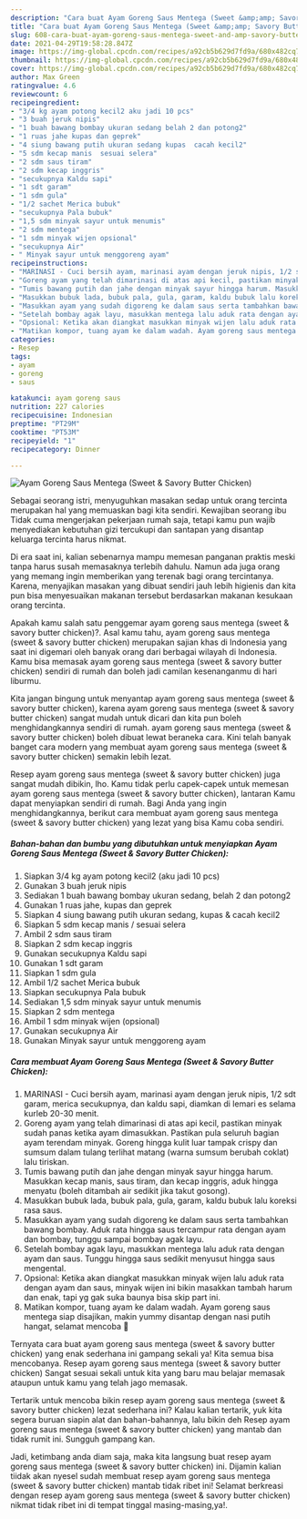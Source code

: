```yaml
---
description: "Cara buat Ayam Goreng Saus Mentega (Sweet &amp;amp; Savory Butter Chicken) yang enak Untuk Jualan"
title: "Cara buat Ayam Goreng Saus Mentega (Sweet &amp;amp; Savory Butter Chicken) yang enak Untuk Jualan"
slug: 608-cara-buat-ayam-goreng-saus-mentega-sweet-and-amp-savory-butter-chicken-yang-enak-untuk-jualan
date: 2021-04-29T19:58:28.847Z
image: https://img-global.cpcdn.com/recipes/a92cb5b629d7fd9a/680x482cq70/ayam-goreng-saus-mentega-sweet-savory-butter-chicken-foto-resep-utama.jpg
thumbnail: https://img-global.cpcdn.com/recipes/a92cb5b629d7fd9a/680x482cq70/ayam-goreng-saus-mentega-sweet-savory-butter-chicken-foto-resep-utama.jpg
cover: https://img-global.cpcdn.com/recipes/a92cb5b629d7fd9a/680x482cq70/ayam-goreng-saus-mentega-sweet-savory-butter-chicken-foto-resep-utama.jpg
author: Max Green
ratingvalue: 4.6
reviewcount: 6
recipeingredient:
- "3/4 kg ayam potong kecil2 aku jadi 10 pcs"
- "3 buah jeruk nipis"
- "1 buah bawang bombay ukuran sedang belah 2 dan potong2"
- "1 ruas jahe kupas dan geprek"
- "4 siung bawang putih ukuran sedang kupas  cacah kecil2"
- "5 sdm kecap manis  sesuai selera"
- "2 sdm saus tiram"
- "2 sdm kecap inggris"
- "secukupnya Kaldu sapi"
- "1 sdt garam"
- "1 sdm gula"
- "1/2 sachet Merica bubuk"
- "secukupnya Pala bubuk"
- "1,5 sdm minyak sayur untuk menumis"
- "2 sdm mentega"
- "1 sdm minyak wijen opsional"
- "secukupnya Air"
- " Minyak sayur untuk menggoreng ayam"
recipeinstructions:
- "MARINASI - Cuci bersih ayam, marinasi ayam dengan jeruk nipis, 1/2 sdt garam, merica secukupnya, dan kaldu sapi, diamkan di lemari es selama kurleb 20-30 menit."
- "Goreng ayam yang telah dimarinasi di atas api kecil, pastikan minyak sudah panas ketika ayam dimasukkan. Pastikan pula seluruh bagian ayam terendam minyak. Goreng hingga kulit luar tampak crispy dan sumsum dalam tulang terlihat matang (warna sumsum berubah coklat) lalu tiriskan."
- "Tumis bawang putih dan jahe dengan minyak sayur hingga harum. Masukkan kecap manis, saus tiram, dan kecap inggris, aduk hingga menyatu (boleh ditambah air sedikit jika takut gosong)."
- "Masukkan bubuk lada, bubuk pala, gula, garam, kaldu bubuk lalu koreksi rasa saus."
- "Masukkan ayam yang sudah digoreng ke dalam saus serta tambahkan bawang bombay. Aduk rata hingga saus tercampur rata dengan ayam dan bombay, tunggu sampai bombay agak layu."
- "Setelah bombay agak layu, masukkan mentega lalu aduk rata dengan ayam dan saus. Tunggu hingga saus sedikit menyusut hingga saus mengental."
- "Opsional: Ketika akan diangkat masukkan minyak wijen lalu aduk rata dengan ayam dan saus, minyak wijen ini bikin masakkan tambah harum dan enak, tapi yg gak suka baunya bisa skip part ini."
- "Matikan kompor, tuang ayam ke dalam wadah. Ayam goreng saus mentega siap disajikan, makin yummy disantap dengan nasi putih hangat, selamat mencoba 🧡"
categories:
- Resep
tags:
- ayam
- goreng
- saus

katakunci: ayam goreng saus 
nutrition: 227 calories
recipecuisine: Indonesian
preptime: "PT29M"
cooktime: "PT53M"
recipeyield: "1"
recipecategory: Dinner

---
```



![Ayam Goreng Saus Mentega (Sweet &amp; Savory Butter Chicken)](https://img-global.cpcdn.com/recipes/a92cb5b629d7fd9a/680x482cq70/ayam-goreng-saus-mentega-sweet-savory-butter-chicken-foto-resep-utama.jpg)

Sebagai seorang istri, menyuguhkan masakan sedap untuk orang tercinta merupakan hal yang memuaskan bagi kita sendiri. Kewajiban seorang ibu Tidak cuma mengerjakan pekerjaan rumah saja, tetapi kamu pun wajib menyediakan kebutuhan gizi tercukupi dan santapan yang disantap keluarga tercinta harus nikmat.

Di era  saat ini, kalian sebenarnya mampu memesan panganan praktis meski tanpa harus susah memasaknya terlebih dahulu. Namun ada juga orang yang memang ingin memberikan yang terenak bagi orang tercintanya. Karena, menyajikan masakan yang dibuat sendiri jauh lebih higienis dan kita pun bisa menyesuaikan makanan tersebut berdasarkan makanan kesukaan orang tercinta. 



Apakah kamu salah satu penggemar ayam goreng saus mentega (sweet &amp; savory butter chicken)?. Asal kamu tahu, ayam goreng saus mentega (sweet &amp; savory butter chicken) merupakan sajian khas di Indonesia yang saat ini digemari oleh banyak orang dari berbagai wilayah di Indonesia. Kamu bisa memasak ayam goreng saus mentega (sweet &amp; savory butter chicken) sendiri di rumah dan boleh jadi camilan kesenanganmu di hari liburmu.

Kita jangan bingung untuk menyantap ayam goreng saus mentega (sweet &amp; savory butter chicken), karena ayam goreng saus mentega (sweet &amp; savory butter chicken) sangat mudah untuk dicari dan kita pun boleh menghidangkannya sendiri di rumah. ayam goreng saus mentega (sweet &amp; savory butter chicken) boleh dibuat lewat beraneka cara. Kini telah banyak banget cara modern yang membuat ayam goreng saus mentega (sweet &amp; savory butter chicken) semakin lebih lezat.

Resep ayam goreng saus mentega (sweet &amp; savory butter chicken) juga sangat mudah dibikin, lho. Kamu tidak perlu capek-capek untuk memesan ayam goreng saus mentega (sweet &amp; savory butter chicken), lantaran Kamu dapat menyiapkan sendiri di rumah. Bagi Anda yang ingin menghidangkannya, berikut cara membuat ayam goreng saus mentega (sweet &amp; savory butter chicken) yang lezat yang bisa Kamu coba sendiri.

<!--inarticleads1-->

##### Bahan-bahan dan bumbu yang dibutuhkan untuk menyiapkan Ayam Goreng Saus Mentega (Sweet &amp; Savory Butter Chicken):

1. Siapkan 3/4 kg ayam potong kecil2 (aku jadi 10 pcs)
1. Gunakan 3 buah jeruk nipis
1. Sediakan 1 buah bawang bombay ukuran sedang, belah 2 dan potong2
1. Gunakan 1 ruas jahe, kupas dan geprek
1. Siapkan 4 siung bawang putih ukuran sedang, kupas &amp; cacah kecil2
1. Siapkan 5 sdm kecap manis / sesuai selera
1. Ambil 2 sdm saus tiram
1. Siapkan 2 sdm kecap inggris
1. Gunakan secukupnya Kaldu sapi
1. Gunakan 1 sdt garam
1. Siapkan 1 sdm gula
1. Ambil 1/2 sachet Merica bubuk
1. Siapkan secukupnya Pala bubuk
1. Sediakan 1,5 sdm minyak sayur untuk menumis
1. Siapkan 2 sdm mentega
1. Ambil 1 sdm minyak wijen (opsional)
1. Gunakan secukupnya Air
1. Gunakan  Minyak sayur untuk menggoreng ayam




<!--inarticleads2-->

##### Cara membuat Ayam Goreng Saus Mentega (Sweet &amp; Savory Butter Chicken):

1. MARINASI - Cuci bersih ayam, marinasi ayam dengan jeruk nipis, 1/2 sdt garam, merica secukupnya, dan kaldu sapi, diamkan di lemari es selama kurleb 20-30 menit.
1. Goreng ayam yang telah dimarinasi di atas api kecil, pastikan minyak sudah panas ketika ayam dimasukkan. Pastikan pula seluruh bagian ayam terendam minyak. Goreng hingga kulit luar tampak crispy dan sumsum dalam tulang terlihat matang (warna sumsum berubah coklat) lalu tiriskan.
1. Tumis bawang putih dan jahe dengan minyak sayur hingga harum. Masukkan kecap manis, saus tiram, dan kecap inggris, aduk hingga menyatu (boleh ditambah air sedikit jika takut gosong).
1. Masukkan bubuk lada, bubuk pala, gula, garam, kaldu bubuk lalu koreksi rasa saus.
1. Masukkan ayam yang sudah digoreng ke dalam saus serta tambahkan bawang bombay. Aduk rata hingga saus tercampur rata dengan ayam dan bombay, tunggu sampai bombay agak layu.
1. Setelah bombay agak layu, masukkan mentega lalu aduk rata dengan ayam dan saus. Tunggu hingga saus sedikit menyusut hingga saus mengental.
1. Opsional: Ketika akan diangkat masukkan minyak wijen lalu aduk rata dengan ayam dan saus, minyak wijen ini bikin masakkan tambah harum dan enak, tapi yg gak suka baunya bisa skip part ini.
1. Matikan kompor, tuang ayam ke dalam wadah. Ayam goreng saus mentega siap disajikan, makin yummy disantap dengan nasi putih hangat, selamat mencoba 🧡




Ternyata cara buat ayam goreng saus mentega (sweet &amp; savory butter chicken) yang enak sederhana ini gampang sekali ya! Kita semua bisa mencobanya. Resep ayam goreng saus mentega (sweet &amp; savory butter chicken) Sangat sesuai sekali untuk kita yang baru mau belajar memasak ataupun untuk kamu yang telah jago memasak.

Tertarik untuk mencoba bikin resep ayam goreng saus mentega (sweet &amp; savory butter chicken) lezat sederhana ini? Kalau kalian tertarik, yuk kita segera buruan siapin alat dan bahan-bahannya, lalu bikin deh Resep ayam goreng saus mentega (sweet &amp; savory butter chicken) yang mantab dan tidak rumit ini. Sungguh gampang kan. 

Jadi, ketimbang anda diam saja, maka kita langsung buat resep ayam goreng saus mentega (sweet &amp; savory butter chicken) ini. Dijamin kalian tiidak akan nyesel sudah membuat resep ayam goreng saus mentega (sweet &amp; savory butter chicken) mantab tidak ribet ini! Selamat berkreasi dengan resep ayam goreng saus mentega (sweet &amp; savory butter chicken) nikmat tidak ribet ini di tempat tinggal masing-masing,ya!.

